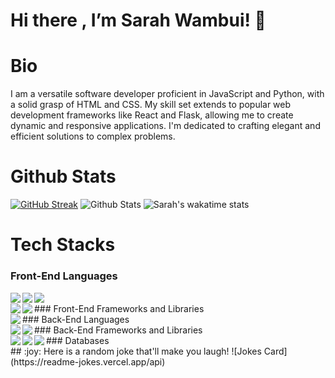  # Hi there , I’m Sarah Wambui! 👋
<!--- place image link here --->
# Bio
I am a versatile software developer proficient in JavaScript and Python, with a solid grasp of HTML and CSS. My skill set extends to popular web development frameworks like React and Flask, allowing me to create dynamic and responsive applications. I'm dedicated to crafting elegant and efficient solutions to complex problems.

<!---  --->
# Github Stats
<a href="https://git.io/streak-stats"><img src="https://github-readme-streak-stats.herokuapp.com?user=Sarah-Wambui&theme=radical" alt="GitHub Streak" /></a>
<img src="https://github-readme-stats.vercel.app/api?username=Sarah-Wambui&theme=radical&show_icons=true" alt="Github Stats"/>
![Sarah's wakatime stats](https://github-readme-stats.vercel.app/api/wakatime?username=@sarah843&theme=gotham&layout=compact)

# Tech Stacks
### Front-End Languages
<img src= "https://img.shields.io/badge/html5-%23E34F26.svg?style=for-the-badge&logo=html5&logoColor=white" align="left" />
<img src= "https://img.shields.io/badge/css3-%231572B6.svg?style=for-the-badge&logo=css3&logoColor=white" align="left"/>
<img src="https://img.shields.io/badge/javascript-%23323330.svg?style=for-the-badge&logo=javascript&logoColor=%23F7DF1E" align="left"/> 
<br/>
### Front-End Frameworks and Libraries
<img src="https://img.shields.io/badge/bootstrap-%23563D7C.svg?style=for-the-badge&logo=bootstrap&logoColor=white" align="left"/>
<img src="https://img.shields.io/badge/react-%2320232a.svg?style=for-the-badge&logo=react&logoColor=%2361DAFB" align="left"/>
<br/>
### Back-End Languages
<img src = "https://img.shields.io/badge/python-%23CC342D.svg?style=for-the-badge&logo=python&logoColor=white" align = "left"/> 
<br/>
### Back-End Frameworks and Libraries
<img src = "https://img.shields.io/badge/flask-%23CC0000.svg?style=for-the-badge&logo=flask&logoColor=white" align = "left"/>
<img src = "https://img.shields.io/badge/django-6DA55F?style=for-the-badge&logo=django&logoColor=white" align = "left"/> 
<br/>
### Databases
<img src="https://img.shields.io/badge/mysql-%2300f.svg?style=for-the-badge&logo=mysql&logoColor=white" align= "left" />
<img src= "https://img.shields.io/badge/postgres-%23316192.svg?style=for-the-badge&logo=postgresql&logoColor=white" align= "left" />
<img src="https://img.shields.io/badge/sqlite-%2307405e.svg?style=for-the-badge&logo=sqlite&logoColor=white" align = "left" />
<br/>
## :joy: Here is a random joke that'll make you laugh!
![Jokes Card](https://readme-jokes.vercel.app/api)
